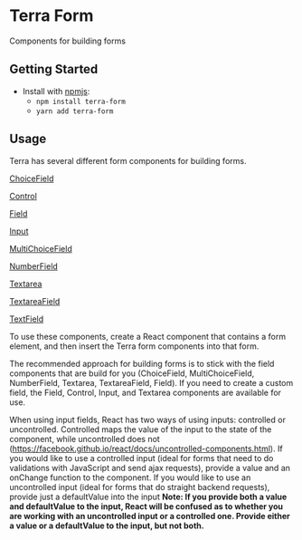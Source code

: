 # Terra Form

Components for building forms

## Getting Started

- Install with [npmjs](https://www.npmjs.com):
  - `npm install terra-form`
  - `yarn add terra-form`

## Usage

Terra has several different form components for building forms.

[ChoiceField](https://github.com/cerner/terra-core/tree/master/packages/terra-form/docs/components/ChoiceField.md)

[Control](https://github.com/cerner/terra-core/tree/master/packages/terra-form/docs/components/Control.md)

[Field](https://github.com/cerner/terra-core/tree/master/packages/terra-form/docs/components/Field.md)

[Input](https://github.com/cerner/terra-core/tree/master/packages/terra-form/docs/components/Input.md)

[MultiChoiceField](https://github.com/cerner/terra-core/tree/master/packages/terra-form/docs/components/MultiChoiceField.md)

[NumberField](https://github.com/cerner/terra-core/tree/master/packages/terra-form/docs/components/NumberField.md)

[Textarea](https://github.com/cerner/terra-core/tree/master/packages/terra-form/docs/components/Textarea.md)

[TextareaField](https://github.com/cerner/terra-core/tree/master/packages/terra-form/docs/components/TextareaField.md)

[TextField](https://github.com/cerner/terra-core/tree/master/packages/terra-form/docs/components/TextField.md)

To use these components, create a React component that contains a form element, and then insert the Terra form components into that form.

The recommended approach for building forms is to stick with the field components that are build for you (ChoiceField, MultiChoiceField, NumberField, Textarea, TextareaField, Field). If you need to create a custom field, the Field, Control, Input, and Textarea components are available for use.

When using input fields, React has two ways of using inputs: controlled or uncontrolled. Controlled maps the value of the input to the state of the component, while uncontrolled does not (https://facebook.github.io/react/docs/uncontrolled-components.html). If you would like to use a controlled input (ideal for forms that need to do validations with JavaScript and send ajax requests), provide a value and an onChange function to the component. If you would like to use an uncontrolled input (ideal for forms that do straight backend requests), provide just a defaultValue into the input **Note: If you provide both a value and defaultValue to the input, React will be confused as to whether you are working with an uncontrolled input or a controlled one. Provide either a value or a defaultValue to the input, but not both.**